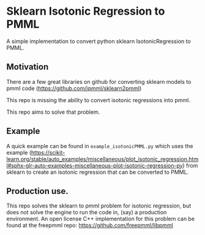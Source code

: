 # Sklearn Isotonic Regression to PMML
A simple implementation to convert python sklearn IsotonicRegression to PMML.

## Motivation
There are a few great libraries on github for converting sklearn models to pmml code (https://github.com/jpmml/sklearn2pmml)

This repo is missing the ability to convert isotonic regressions into pmml.  

This repo aims to solve that problem.

## Example
A quick example can be found in `example_isotonicPMML.py` which uses the example (https://scikit-learn.org/stable/auto_examples/miscellaneous/plot_isotonic_regression.html#sphx-glr-auto-examples-miscellaneous-plot-isotonic-regression-py) from sklearn to create an isotonic regression that can be converted to PMML.

## Production use.
This repo solves the sklearn to pmml problem for isotonic regression, but does not solve the engine to run the code in, (say) a production environment.
An open license C++ implementation for this problem can be found at the freepmml repo: https://github.com/freepmml/libpmml
